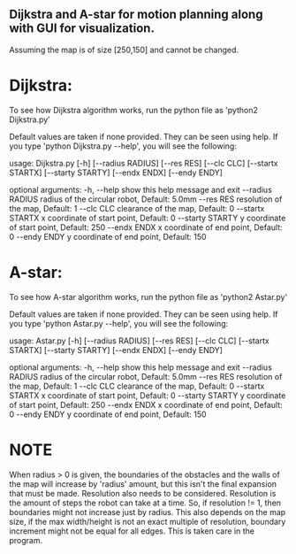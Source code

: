 ## Dijkstra and A-star for motion planning along with GUI for visualization.

Assuming the map is of size [250,150] and cannot be changed.

# Dijkstra:

To see how Dijkstra algorithm works, run the python file as 'python2 Dijkstra.py'

Default values are taken if none provided. They can be seen using help. If you type 'python Dijkstra.py --help', you will see the following:

usage: Dijkstra.py [-h] [--radius RADIUS] [--res RES] [--clc CLC]
                   [--startx STARTX] [--starty STARTY] [--endx ENDX]
                   [--endy ENDY]

optional arguments:
  -h, --help       show this help message and exit
  --radius RADIUS  radius of the circular robot, Default: 5.0mm
  --res RES        resolution of the map, Default: 1
  --clc CLC        clearance of the map, Default: 0
  --startx STARTX  x coordinate of start point, Default: 0
  --starty STARTY  y coordinate of start point, Default: 250
  --endx ENDX      x coordinate of end point, Default: 0
  --endy ENDY      y coordinate of end point, Default: 150


# A-star:

To see how A-star algorithm works, run the python file as 'python2 Astar.py'

Default values are taken if none provided. They can be seen using help. If you type 'python Astar.py --help', you will see the following:

usage: Astar.py [-h] [--radius RADIUS] [--res RES] [--clc CLC]
                [--startx STARTX] [--starty STARTY] [--endx ENDX]
                [--endy ENDY]

optional arguments:
  -h, --help       show this help message and exit
  --radius RADIUS  radius of the circular robot, Default: 5.0mm
  --res RES        resolution of the map, Default: 1
  --clc CLC        clearance of the map, Default: 0
  --startx STARTX  x coordinate of start point, Default: 0
  --starty STARTY  y coordinate of start point, Default: 250
  --endx ENDX      x coordinate of end point, Default: 0
  --endy ENDY      y coordinate of end point, Default: 150


# NOTE
When radius > 0 is given, the boundaries of the obstacles and the walls of the map will increase by 'radius' amount, but this isn't the final expansion that must be made. Resolution also needs to be considered. Resolution is the amount of steps the robot can take at a time. So, if resolution != 1, then boundaries might not increase just by radius. This also depends on the map size, if the max width/height is not an exact multiple of resolution, boundary increment might not be equal for all edges. This is taken care in the program.

